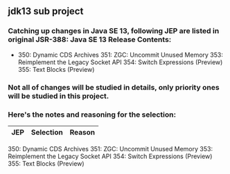 ## jdk13 sub project

### Catching up changes in Java SE 13, following JEP are listed in original JSR-388: Java SE 13 Release Contents:

- 350:	Dynamic CDS Archives
351:	ZGC: Uncommit Unused Memory
353:	Reimplement the Legacy Socket API
354:	Switch Expressions (Preview)
355:	Text Blocks (Preview)

### Not all of changes will be studied in details, only priority ones will be studied in this project. 
### Here's the notes and reasoning for the selection:

| JEP | Selection  | Reason                                                                   |
| --- | ---------- | ------------------------------------------------------------------------ |
350:	Dynamic CDS Archives
351:	ZGC: Uncommit Unused Memory
353:	Reimplement the Legacy Socket API
354:	Switch Expressions (Preview)
355:	Text Blocks (Preview)